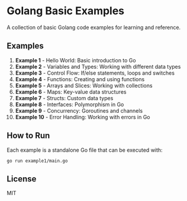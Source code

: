 # Golang Basic Examples

A collection of basic Golang code examples for learning and reference.

## Examples

1. **Example 1** - Hello World: Basic introduction to Go
2. **Example 2** - Variables and Types: Working with different data types
3. **Example 3** - Control Flow: If/else statements, loops and switches
4. **Example 4** - Functions: Creating and using functions
5. **Example 5** - Arrays and Slices: Working with collections
6. **Example 6** - Maps: Key-value data structures
7. **Example 7** - Structs: Custom data types
8. **Example 8** - Interfaces: Polymorphism in Go
9. **Example 9** - Concurrency: Goroutines and channels
10. **Example 10** - Error Handling: Working with errors in Go

## How to Run

Each example is a standalone Go file that can be executed with:

```
go run example1/main.go
```

## License

MIT